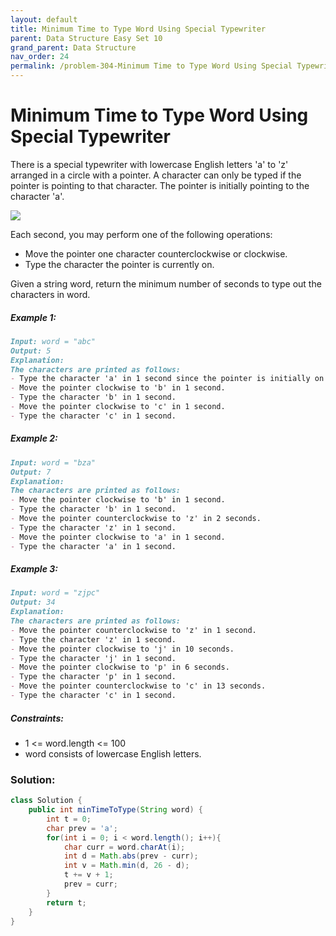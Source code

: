 ```yaml
---
layout: default
title: Minimum Time to Type Word Using Special Typewriter
parent: Data Structure Easy Set 10
grand_parent: Data Structure
nav_order: 24
permalink: /problem-304-Minimum Time to Type Word Using Special Typewriter/
---
```

# Minimum Time to Type Word Using Special Typewriter

There is a special typewriter with lowercase English letters 'a' to 'z' arranged in a circle with a pointer. A character can only be typed if the pointer is pointing to that character. The pointer is initially pointing to the character 'a'.

![](../../assets/images/ds/chart.jpeg)

Each second, you may perform one of the following operations:

* Move the pointer one character counterclockwise or clockwise.
* Type the character the pointer is currently on.

Given a string word, return the minimum number of seconds to type out the characters in word.

##### Example 1:
```markdown
Input: word = "abc"
Output: 5
Explanation:
The characters are printed as follows:
- Type the character 'a' in 1 second since the pointer is initially on 'a'.
- Move the pointer clockwise to 'b' in 1 second.
- Type the character 'b' in 1 second.
- Move the pointer clockwise to 'c' in 1 second.
- Type the character 'c' in 1 second.
```
##### Example 2:
```markdown
Input: word = "bza"
Output: 7
Explanation:
The characters are printed as follows:
- Move the pointer clockwise to 'b' in 1 second.
- Type the character 'b' in 1 second.
- Move the pointer counterclockwise to 'z' in 2 seconds.
- Type the character 'z' in 1 second.
- Move the pointer clockwise to 'a' in 1 second.
- Type the character 'a' in 1 second.
```
##### Example 3:
```markdown
Input: word = "zjpc"
Output: 34
Explanation:
The characters are printed as follows:
- Move the pointer counterclockwise to 'z' in 1 second.
- Type the character 'z' in 1 second.
- Move the pointer clockwise to 'j' in 10 seconds.
- Type the character 'j' in 1 second.
- Move the pointer clockwise to 'p' in 6 seconds.
- Type the character 'p' in 1 second.
- Move the pointer counterclockwise to 'c' in 13 seconds.
- Type the character 'c' in 1 second.
```
##### Constraints:
* 1 <= word.length <= 100
* word consists of lowercase English letters.

### Solution:
```java
class Solution {
    public int minTimeToType(String word) {
        int t = 0;
        char prev = 'a';
        for(int i = 0; i < word.length(); i++){
            char curr = word.charAt(i);
            int d = Math.abs(prev - curr);
            int v = Math.min(d, 26 - d);
            t += v + 1;
            prev = curr;            
        }
        return t;
    }
}
```